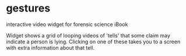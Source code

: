 # gestures
interactive video widget for forensic science iBook 

Widget shows a grid of looping videos of 'tells' that some claim may indicate a person is lying. Clicking on one of these takes you to a screen with extra information about that tell.
